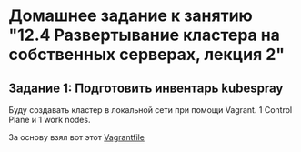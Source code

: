 # Домашнее задание к занятию "12.4 Развертывание кластера на собственных серверах, лекция 2"

## Задание 1: Подготовить инвентарь kubespray

Буду создавать кластер в локальной сети при помощи Vagrant. 1 Control Plane и 1 work nodes. 

За основу взял вот этот [Vagrantfile]()
